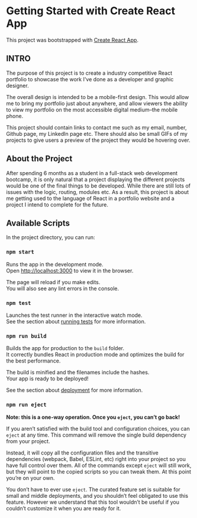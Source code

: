 # Getting Started with Create React App

This project was bootstrapped with [Create React App](https://github.com/facebook/create-react-app).

## INTRO

The purpose of this project is to create a industry competitive React portfolio to showcase the work I've done as a developer and graphic designer.

The overall design is intended to be a mobile-first design.  This would allow me to bring my portfolio just about anywhere, and allow viewers the ability to view my portfolio on the most accessible digital medium–the mobile phone.

This project should contain links to contact me such as my email, number, Github page, my LinkedIn page etc.  There should also be small GIFs of my projects to give users a preview of the project they would be hovering over. 

## About the Project
After spending 6 months as a student in a full-stack web development bootcamp, it is only natural that a project displaying the different projects would be one of the final things to be developed. While there are still lots of issues with the logic, routing, modules etc.  As a result, this project is about me getting used to the language of React in a portfolio website and a project I intend to complete for the future. 

## Available Scripts

In the project directory, you can run:

### `npm start`

Runs the app in the development mode.\
Open [http://localhost:3000](http://localhost:3000) to view it in the browser.

The page will reload if you make edits.\
You will also see any lint errors in the console.

### `npm test`

Launches the test runner in the interactive watch mode.\
See the section about [running tests](https://facebook.github.io/create-react-app/docs/running-tests) for more information.

### `npm run build`

Builds the app for production to the `build` folder.\
It correctly bundles React in production mode and optimizes the build for the best performance.

The build is minified and the filenames include the hashes.\
Your app is ready to be deployed!

See the section about [deployment](https://facebook.github.io/create-react-app/docs/deployment) for more information.

### `npm run eject`

**Note: this is a one-way operation. Once you `eject`, you can’t go back!**

If you aren’t satisfied with the build tool and configuration choices, you can `eject` at any time. This command will remove the single build dependency from your project.

Instead, it will copy all the configuration files and the transitive dependencies (webpack, Babel, ESLint, etc) right into your project so you have full control over them. All of the commands except `eject` will still work, but they will point to the copied scripts so you can tweak them. At this point you’re on your own.

You don’t have to ever use `eject`. The curated feature set is suitable for small and middle deployments, and you shouldn’t feel obligated to use this feature. However we understand that this tool wouldn’t be useful if you couldn’t customize it when you are ready for it.

